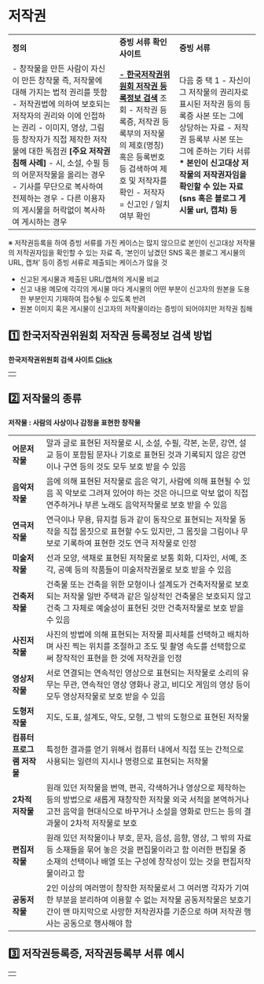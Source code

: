 # 저작권

|  |  |  |
| --- | --- | --- |
| **정의** | **증빙 서류 확인 사이트** | **증빙 서류** |
| - 창작물을 만든 사람이 자신이 만든 창작물 즉, 저작물에 대해 가지는 법적 권리를 뜻함 - 저작권법에 의하여 보호되는 저작자의 권리와 이에 인접하는 권리 - 이미지, 영상, 그림 등 창작자가 직접 제작한 저작물에 대한 독점권  **[주요 저작권 침해 사례]** - 시, 소설, 수필 등의 어문저작물을 올리는 경우 - 기사를 무단으로 복사하여 전제하는 경우 - 다른 이용자의 게시물을 허락없이 복사하여 게시하는 경우 | [**- 한국저작권위원회 저작권 등록정보 검색**](https://www.cros.or.kr/psnsys/cmmn/infoPage.do?w2xPath=/ui/twc/sch/regInfSerc/regInfSercList.xml) 조회    - 저작권 등록증, 저작권 등록부의 저작물의 제호(명칭) 혹은 등록번호 등 검색하여 제호 및 저작자를 확인    - 저작자 = 신고인 / 일치 여부 확인 | 다음 중 택 1 - 자신이 그 저작물의 권리자로 표시된 저작권 등의 등록증 사본 또는 그에 상당하는 자료 - 저작권 등록부 사본 또는 그에 준하는 기타 서류  **\* 본인이 신고대상 저작물의 저작권자임을 확인할 수 있는 자료 (sns 혹은 블로그 게시물 url, 캡쳐) 등** |

※ 저작권등록을 하여 증빙 서류를 가진 케이스는 많지 않으므로 본인이 신고대상 저작물의 저작권자임을 확인할 수 있는 자료 즉, ‘본인이 남겼던 SNS 혹은 블로그 게시물의 URL, 캡쳐’ 등이 증빙 서류로 제출되는 케이스가 많을 것

- 신고된 게시물과 제출된 URL/캡쳐의 게시물 비교  
- 신고 내용 메모에 각각의 게시물 마다 게시물의 어떤 부분이 신고자의 원본을 도용한 부분인지 기재하여 접수될 수 있도록 반려  
- 원본 이미지 혹은 게시물이 신고자의 저작물이라는 증빙이 되어야지만 저작권 침해

**1️⃣ 한국저작권위원회 저작권 등록정보 검색 방법**
-------------------------------

**한국저작권위원회 검색 사이트 [Click](https://www.cros.or.kr/psnsys/cmmn/infoPage.do?w2xPath=/ui/twc/sch/regInfSerc/regInfSercList.xml)**

|  |
| --- |
|  |

**2️⃣ 저작물의 종류**
---------------

**저작물 : 사람의 사상이나 감정을 표현한 창작물**

|  |  |
| --- | --- |
| **어문저작물** | 말과 글로 표현된 저작물로 시, 소설, 수필, 각본, 논문, 강연, 설교 등이 포함됨 문자나 기호로 표현된 것과 기록되지 않은 강연이나 구연 등의 것도 모두 보호 받을 수 있음 |
| **음악저작물** | 음에 의해 표현된 저작물로 음은 악기, 사람에 의해 표현될 수 있음  꼭 악보로 그려져 있어야 하는 것은 아니므로 악보 없이 직접 연주하거나 부른 노래도 음악저작물로 보호 받을 수 있음 |
| **연극저작물** | 연극이나 무용, 뮤지컬 등과 같이 동작으로 표현되는 저작물 동작을 직접 몸짓으로 표현할 수도 있지만, 그 몸짓을 그림이나 무보로 기록하여 표현한 것도 연극 저작물로 인정 |
| **미술저작물** | 선과 모양, 색채로 표현된 저작물로 보통 회화, 디자인, 서예, 조각, 공예 등의 작품들이 미술저작권물로 보호 받을 수 있음 |
| **건축저작물** | 건축물 또는 건축을 위한 모형이나 설계도가 건축저작물로 보호되는 저작물 일반 주택과 같은 일상적인 건축물은 보호되지 않고 건축 그 자체로 예술성이 표현된 것만 건축저작물로 보호 받을 수 있음 |
| **사진저작물** | 사진의 방법에 의해 표현되는 저작물 피사체를 선택하고 배치하며 사진 찍는 위치를 조절하고 조도 및 촬영 속도를 선택함으로써 창작적인 표현을 한 것에 저작권을 인정 |
| **영상저작물** | 서로 연결되는 연속적인 영상으로 표현되는 저작물로 소리의 유무는 무관, 연속적인 영상 영화나 광고, 비디오 게임의 영상 등이 모두 영상저작물로 보호 받을 수 있음 |
| **도형저작물** | 지도, 도표, 설계도, 약도, 모형, 그 밖의 도형으로 표현된 저작물 |
| **컴퓨터프로그램** **저작물** | 특정한 결과를 얻기 위해서 컴퓨터 내에서 직접 또는 간적으로 사용되는 일련의 지시나 명령으로 표현되는 저작물 |
| **2차적 저작물** | 원래 있던 저작물을 번역, 편곡, 각색하거나 영상으로 제작하는 등의 방법으로 새롭게 재창작한 저작물 외국 서적을 본역하거나 고전 음악을 현대식으로 바꾸거나 소설을 영화로 만드는 등의 결과물이 2차적 저작물로 보호 |
| **편집저작물** | 원래 있던 저작물이나 부호, 문자, 음성, 음향, 영상, 그 밖의 자료 등 소재들을 묶어 놓은 것을 편집물이라고 함 이러한 편집물 중 소재의 선택이나 배열 또는 구성에 창작성이 있는 것을 편집저작물이라고 함 |
| **공동저작물** | 2인 이상의 여러명이 창작한 저작물로서 그 여러명 각자가 기여한 부분을 분리하여 이용할 수 없는 저작물 공동저작물은 보호기간이 맨 마지막으로 사망한 저작권자를 기준으로 하며 저작권 행사는 공동으로 행사해야 함 |

**3️⃣ 저작권등록증, 저작권등록부 서류 예시**
----------------------------

|  |
| --- |
|  |
